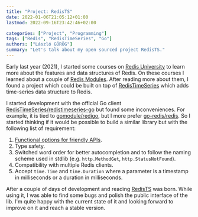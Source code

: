 ```yaml
---
title: "Project: RedisTS"
date: 2022-01-06T21:05:12+01:00
lastmod: 2022-09-16T23:42:46+02:00

categories: ["Project", "Programming"]
tags: ["Redis", "RedisTimeSeries", "Go"]
authors: ["László GÖRÖG"]
summary: "Let's talk about my open sourced project RedisTS."
---
```

Early last year (2021), I started some courses on [Redis University] to learn more about the features and data structures of Redis. On these courses I learned about a couple of [Redis Modules]. After reading more about them, I found a project which could be built on top of [RedisTimeSeries] which adds time-series data structure to Redis.

I started development with the official Go client [RedisTimeSeries/redistimeseries-go] but found some inconveniences. For example, it is tied to [gomodule/redigo], but I more prefer [go-redis/redis]. So I started thinking if it would be possible to build a similar library but with the following list of requirement:

1. [Functional options for friendly APIs](https://dave.cheney.net/2014/10/17/functional-options-for-friendly-apis).
2. Type safety.
3. Switched word order for better autocompletion and to follow the naming scheme used in stdlib (e.g. `http.MethodGet`, `http.StatusNotFound`).
4. Compatibility with multiple Redis clients.
5. Accept `time.Time` and `time.Duration` where a parameter is a timestamp in milliseconds or a duration in milliseconds.

After a couple of days of development and reading [RedisTS] was born. While using it, I was able to find some bugs and polish the public interface of the lib. I'm quite happy with the current state of it and looking forward to improve on it and reach a stable version.

[Redis University]: https://university.redis.com/
[Redis Modules]: https://redis.io/modules
[RedisTimeSeries]: https://redistimeseries.io/
[RedisTimeSeries/redistimeseries-go]: https://github.com/RedisTimeSeries/redistimeseries-go/blob/master/go.mod
[gomodule/redigo]: https://github.com/gomodule/redigo
[go-redis/redis]: https://github.com/go-redis/redis
[RedisTS]: https://github.com/coding-socks/redists
